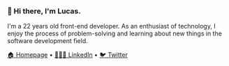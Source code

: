 ### 👋 Hi there, I'm Lucas. 

I'm a 22 years old front-end developer. As an enthusiast of technology, I enjoy the process of problem-solving and learning about new things in the software development field.


[🏠 Homepage](https://passini.vercel.app) • [🧑🏻‍💻 LinkedIn](https://www.linkedin.com/in/lucaspassini/) • [🐦 Twitter](https://twitter.com/lucaspassini_)  




